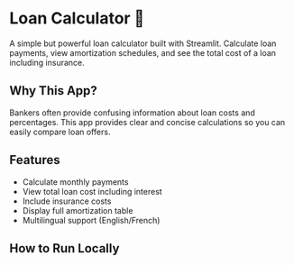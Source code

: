 # Loan Calculator 💸

A simple but powerful loan calculator built with Streamlit. Calculate loan payments, view amortization schedules, and see the total cost of a loan including insurance.

## Why This App?
Bankers often provide confusing information about loan costs and percentages. This app provides clear and concise calculations so you can easily compare loan offers.

## Features
- Calculate monthly payments
- View total loan cost including interest
- Include insurance costs
- Display full amortization table
- Multilingual support (English/French)

## How to Run Locally